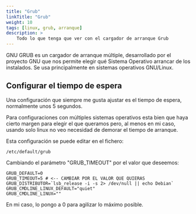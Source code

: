 ```yaml
---
title: "Grub"
linkTitle: "Grub"
weight: 10 
tags: [linux, grub, arranque]
description: >
    Todo lo que tenga que ver con el cargador de arranque Grub
---
```


GNU GRUB es un cargador de arranque múltiple, desarrollado por el proyecto GNU que nos permite elegir qué Sistema Operativo arrancar de los instalados. Se usa principalmente en sistemas operativos GNU/Linux.

## Configurar el tiempo de espera
Una configuración que siempre me gusta ajustar es el tiempo de espera, normalmente unos 5 segundos.

Para configuraciones con múltiples sistemas operativos esta bien que haya cierto margen para elegir el que queramos pero, al menos en mi caso,
usando solo linux no veo necesidad de demorar el tiempo de arranque.

Esta configuración se puede editar en el fichero:
```
/etc/default/grub
```

Cambiando el parámetro "GRUB_TIMEOUT" por el valor que deseemos:
```
GRUB_DEFAULT=0 
GRUB_TIMEOUT=5 # <-- CAMBIAR POR EL VALOR QUE QUIERAS
GRUB_DISTRIBUTOR=`lsb_release -i -s 2> /dev/null || echo Debian`
GRUB_CMDLINE_LINUX_DEFAULT="quiet"
GRUB_CMDLINE_LINUX=""
```
En mi caso, lo pongo a 0 para agilizar lo máximo posible.
